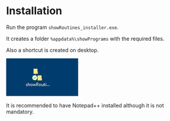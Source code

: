# Installation

Run the program `showRoutines_installer.exe`.

It creates a folder `%appdata%\showPrograms` with the required files.

Also a shortcut is created on desktop.

![shortcut](./images/showRoutines_shortcut.jpg)

It is recommended to have Notepad++ installed although it is not mandatory.
